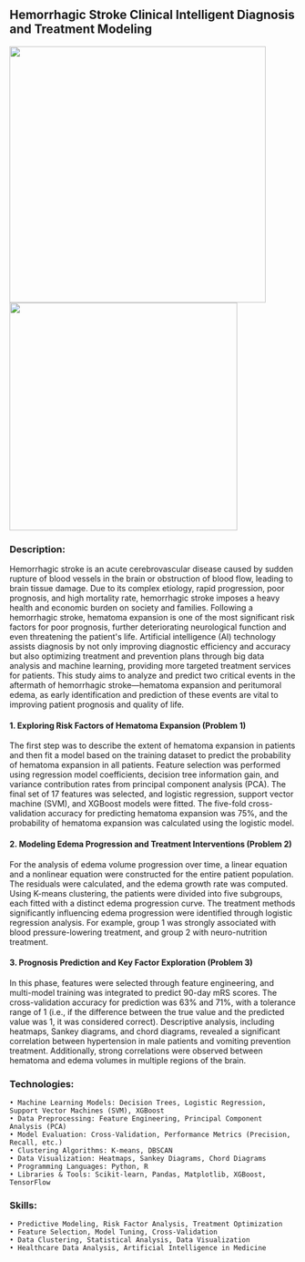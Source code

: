 ## Hemorrhagic Stroke Clinical Intelligent Diagnosis and Treatment Modeling

<img src="https://github.com/user-attachments/assets/f12bf2ec-87cf-4fab-97ea-f3fcec9d5c64" width="450" />
<img src="https://github.com/user-attachments/assets/2e4f64a7-1d6d-4666-af94-026cc0045a1e" width="400" />

### Description:
Hemorrhagic stroke is an acute cerebrovascular disease caused by sudden rupture of blood vessels in the brain or obstruction of blood flow, leading to brain tissue damage. Due to its complex etiology, rapid progression, poor prognosis, and high mortality rate, hemorrhagic stroke imposes a heavy health and economic burden on society and families. Following a hemorrhagic stroke, hematoma expansion is one of the most significant risk factors for poor prognosis, further deteriorating neurological function and even threatening the patient's life. Artificial intelligence (AI) technology assists diagnosis by not only improving diagnostic efficiency and accuracy but also optimizing treatment and prevention plans through big data analysis and machine learning, providing more targeted treatment services for patients. This study aims to analyze and predict two critical events in the aftermath of hemorrhagic stroke—hematoma expansion and peritumoral edema, as early identification and prediction of these events are vital to improving patient prognosis and quality of life.
#### 1. Exploring Risk Factors of Hematoma Expansion (Problem 1)
The first step was to describe the extent of hematoma expansion in patients and then fit a model based on the training dataset to predict the probability of hematoma expansion in all patients. Feature selection was performed using regression model coefficients, decision tree information gain, and variance contribution rates from principal component analysis (PCA). The final set of 17 features was selected, and logistic regression, support vector machine (SVM), and XGBoost models were fitted. The five-fold cross-validation accuracy for predicting hematoma expansion was 75%, and the probability of hematoma expansion was calculated using the logistic model.
#### 2. Modeling Edema Progression and Treatment Interventions (Problem 2)
For the analysis of edema volume progression over time, a linear equation and a nonlinear equation were constructed for the entire patient population. The residuals were calculated, and the edema growth rate was computed. Using K-means clustering, the patients were divided into five subgroups, each fitted with a distinct edema progression curve. The treatment methods significantly influencing edema progression were identified through logistic regression analysis. For example, group 1 was strongly associated with blood pressure-lowering treatment, and group 2 with neuro-nutrition treatment.
#### 3. Prognosis Prediction and Key Factor Exploration (Problem 3)
In this phase, features were selected through feature engineering, and multi-model training was integrated to predict 90-day mRS scores. The cross-validation accuracy for prediction was 63% and 71%, with a tolerance range of 1 (i.e., if the difference between the true value and the predicted value was 1, it was considered correct). Descriptive analysis, including heatmaps, Sankey diagrams, and chord diagrams, revealed a significant correlation between hypertension in male patients and vomiting prevention treatment. Additionally, strong correlations were observed between hematoma and edema volumes in multiple regions of the brain.
### Technologies:
	• Machine Learning Models: Decision Trees, Logistic Regression, Support Vector Machines (SVM), XGBoost
	• Data Preprocessing: Feature Engineering, Principal Component Analysis (PCA)
	• Model Evaluation: Cross-Validation, Performance Metrics (Precision, Recall, etc.)
	• Clustering Algorithms: K-means, DBSCAN
	• Data Visualization: Heatmaps, Sankey Diagrams, Chord Diagrams
	• Programming Languages: Python, R
	• Libraries & Tools: Scikit-learn, Pandas, Matplotlib, XGBoost, TensorFlow
### Skills:
	• Predictive Modeling, Risk Factor Analysis, Treatment Optimization
	• Feature Selection, Model Tuning, Cross-Validation
	• Data Clustering, Statistical Analysis, Data Visualization
	• Healthcare Data Analysis, Artificial Intelligence in Medicine

